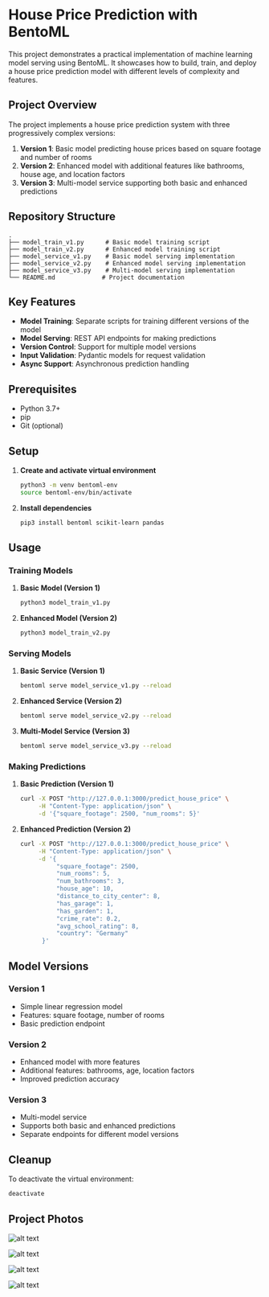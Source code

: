 # House Price Prediction with BentoML

This project demonstrates a practical implementation of machine learning model serving using BentoML. It showcases how to build, train, and deploy a house price prediction model with different levels of complexity and features.

## Project Overview

The project implements a house price prediction system with three progressively complex versions:

1. **Version 1**: Basic model predicting house prices based on square footage and number of rooms
2. **Version 2**: Enhanced model with additional features like bathrooms, house age, and location factors
3. **Version 3**: Multi-model service supporting both basic and enhanced predictions

## Repository Structure

```
.
├── model_train_v1.py      # Basic model training script
├── model_train_v2.py      # Enhanced model training script
├── model_service_v1.py    # Basic model serving implementation
├── model_service_v2.py    # Enhanced model serving implementation
├── model_service_v3.py    # Multi-model serving implementation
└── README.md             # Project documentation
```

## Key Features

- **Model Training**: Separate scripts for training different versions of the model
- **Model Serving**: REST API endpoints for making predictions
- **Version Control**: Support for multiple model versions
- **Input Validation**: Pydantic models for request validation
- **Async Support**: Asynchronous prediction handling

## Prerequisites

- Python 3.7+
- pip
- Git (optional)

## Setup

1. **Create and activate virtual environment**
   ```bash
   python3 -m venv bentoml-env
   source bentoml-env/bin/activate
   ```

2. **Install dependencies**
   ```bash
   pip3 install bentoml scikit-learn pandas
   ```

## Usage

### Training Models

1. **Basic Model (Version 1)**
   ```bash
   python3 model_train_v1.py
   ```

2. **Enhanced Model (Version 2)**
   ```bash
   python3 model_train_v2.py
   ```

### Serving Models

1. **Basic Service (Version 1)**
   ```bash
   bentoml serve model_service_v1.py --reload
   ```

2. **Enhanced Service (Version 2)**
   ```bash
   bentoml serve model_service_v2.py --reload
   ```

3. **Multi-Model Service (Version 3)**
   ```bash
   bentoml serve model_service_v3.py --reload
   ```

### Making Predictions

1. **Basic Prediction (Version 1)**
   ```bash
   curl -X POST "http://127.0.0.1:3000/predict_house_price" \
        -H "Content-Type: application/json" \
        -d '{"square_footage": 2500, "num_rooms": 5}'
   ```

2. **Enhanced Prediction (Version 2)**
   ```bash
   curl -X POST "http://127.0.0.1:3000/predict_house_price" \
        -H "Content-Type: application/json" \
        -d '{
             "square_footage": 2500,
             "num_rooms": 5,
             "num_bathrooms": 3,
             "house_age": 10,
             "distance_to_city_center": 8,
             "has_garage": 1,
             "has_garden": 1,
             "crime_rate": 0.2,
             "avg_school_rating": 8,
             "country": "Germany"
         }'
   ```

## Model Versions

### Version 1
- Simple linear regression model
- Features: square footage, number of rooms
- Basic prediction endpoint

### Version 2
- Enhanced model with more features
- Additional features: bathrooms, age, location factors
- Improved prediction accuracy

### Version 3
- Multi-model service
- Supports both basic and enhanced predictions
- Separate endpoints for different model versions

## Cleanup

To deactivate the virtual environment:
```bash
deactivate
```

## Project Photos
![alt text](photos/Screenshot%202025-05-26%20at%204.05.51 PM.png)

![alt text](photos/Screenshot%202025-05-26%20at%204.13.45 PM.png)

![alt text](photos/Screenshot%202025-05-26%20at%203.59.24 PM.png)

![alt text](photos/Screenshot%202025-05-26%20at%204.01.44 PM.png)